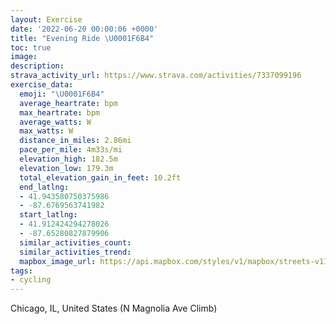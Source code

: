 ```yaml
---
layout: Exercise
date: '2022-06-20 00:00:06 +0000'
title: "Evening Ride \U0001F6B4"
toc: true
image:
description:
strava_activity_url: https://www.strava.com/activities/7337099196
exercise_data:
  emoji: "\U0001F6B4"
  average_heartrate: bpm
  max_heartrate: bpm
  average_watts: W
  max_watts: W
  distance_in_miles: 2.86mi
  pace_per_mile: 4m33s/mi
  elevation_high: 182.5m
  elevation_low: 179.3m
  total_elevation_gain_in_feet: 10.2ft
  end_latlng:
  - 41.943580750375986
  - -87.6769563741982
  start_latlng:
  - 41.912424294278026
  - -87.65280827879906
  similar_activities_count:
  similar_activities_trend:
  mapbox_image_url: https://api.mapbox.com/styles/v1/mapbox/streets-v11/static/path-5+787af2-1.0(s_y~F%60u~uOTP%40AMD%40IAb%40FP%40C%3FD%40%40%3FCEBOCCEO%40KAYDk%40AKBQAm%40%40YESAYL_%40l%40APINu%40%7C%40y%40zAMLSj%40a%40r%40_%40%5ES%5COP_%40n%40e%40r%40aAlA%5Bj%40q%40z%40O%5CKLK%5EQ%5CWVOZSNu%40rA%5Df%40OJILO%5C_%40j%40EBU%5E_%40%60%40CXKRWZKBSX%5Bj%40ENQXMLSXQ%5CO%5C%5Dj%40%7D%40~%40u%40pAm%40p%40Wh%40k%40t%40aAbBIV%5Db%40EH%3FAO%5CQJMTKRC%5CENQLKLOXi%40f%40O%5CIF%5Bl%40UVOXOJa%40h%40s%40vAe%40p%40k%40tA%5B%5CKN%5BZq%40%60AWLM%5Em%40hASXQJO%5E%40HOPUDY%60%40K%5EMJOh%40UXQb%40SROH%5Bb%40IXYRCNINGNMHc%40z%40_ArAWn%40KJCJ%5BRUVIJCR_%40l%40STSb%40QHi%40bAgBnCUZIBMEIVSVMTYVOVu%40t%40kA%60BUVSZKHQVURm%40t%40%7B%40z%40OXaA%60AcAlAqAlAo%40bA%5BZWd%40a%40%5Em%40v%40IP_%40%60%40K%40k%40Ei%40DY%3FKB%7B%40Au%40Dy%40%3Fo%40%40YDW%40OIu%40DYCu%40DCBeAEYB_%40G_%40DCCIAk%40P%7BA%3FIBU%3Fo%40BICw%40%40UBQAG%3FKG_AN_%40Em%40Bi%40EYFIAMDM%40YAUIw%40%3FBM_%40N%7B%40LkA%40%5BC%5DB%5DC_%40G%5B%40OASBQKK%3FCFa%40Jc%40FM%40ECWBIIKAMFOBe%40%40YF%5DCU%40e%40Gq%40%40KECBHBDGBYAa%40B%5DCMBKASEAB%5DCEA%3FAFIEAqBBGe%40JC%3FCEA%40%40HE%3FCG),pin-s-s+e5b22e(-87.65281,41.91242),pin-s-f+89ae00(-87.67696000000001,41.94358000000002)/auto/800x800?access_token=pk.eyJ1Ijoiam9zaGJlY2ttYW4iLCJhIjoiY205eWR2aDd1MWZ6djJrbXc4a3M0bWZleiJ9.XiG9OWkNcZk2QzjJbxLB4A
tags:
- cycling
---
```




Chicago, IL, United States (N Magnolia Ave Climb)
